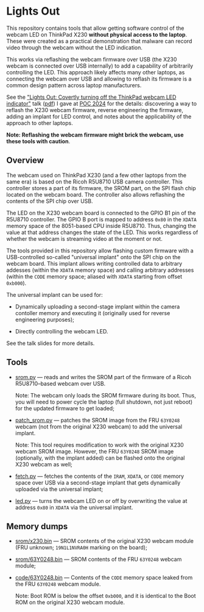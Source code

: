 Lights Out
==========

This repository contains tools that allow getting software control of the webcam LED on ThinkPad X230 **without physical access to the laptop**.
These were created as a practical demonstration that malware can record video through the webcam without the LED indication.

This works via reflashing the webcam firmware over USB (the X230 webcam is connected over USB internally) to add a capability of arbitrarily controlling the LED.
This approach likely affects many other laptops, as connecting the webcam over USB and allowing to reflash its firmware is a common design pattern across laptop manufacturers.

See the ["Lights Out: Covertly turning off the ThinkPad webcam LED indicator"](https://docs.google.com/presentation/d/1NSS2frdiyRVr-5vIjAU-2wf_agzpdiMR1DvVhz2eDwc/edit?usp=sharing) talk ([pdf](https://powerofcommunity.net/poc2024/Andrey%20Konovalov,%20Lights%20Out%20-%20Covertly%20turning%20off%20the%20ThinkPad%20webcam%20LED%20indicator.pdf)) I gave at [POC 2024](https://powerofcommunity.net/) for the details: discovering a way to reflash the X230 webcam firmware, reverse engineering the firmware, adding an implant for LED control, and notes about the applicability of the approach to other laptops.

**Note: Reflashing the webcam firmware might brick the webcam, use these tools with caution**.


## Overview

The webcam used on ThinkPad X230 (and a few other laptops from the same era) is based on the Ricoh R5U8710 USB camera controller.
This controller stores a part of its firmware, the SROM part, on the SPI flash chip located on the webcam board.
The controller also allows reflashing the contents of the SPI chip over USB.

The LED on the X230 webcam board is connected to the GPIO B1 pin of the R5U8710 controller.
The GPIO B port is mapped to address `0x80` in the `XDATA` memory space of the 8051-based CPU inside R5U8710.
Thus, changing the value at that address changes the state of the LED.
This works regardless of whether the webcam is streaming video at the moment or not.

The tools provided in this repository allow flashing custom firmware with a USB-controlled so-called "universal implant" onto the SPI chip on the webcam board.
This implant allows writing controlled data to arbitrary addesses (within the `XDATA` memory space) and calling arbitrary addresses (within the `CODE` memory space; aliased with `XDATA` starting from offset `0xb000`).

The universal implant can be used for:

- Dynamically uploading a second-stage implant within the camera contoller memory and executing it (originally used for reverse engineering purposes);

- Directly controlling the webcam LED.

See the talk slides for more details.


## Tools

- [srom.py](srom.py) — reads and writes the SROM part of the firmware of a Ricoh R5U8710–based webcam over USB.

    Note: The webcam only loads the SROM firmware during its boot.
Thus, you will need to power cycle the laptop (full shutdown, not just reboot) for the updated firmware to get loaded;

- [patch_srom.py](patch_srom.py) — patches the SROM image from the FRU `63Y0248` webcam (not from the original X230 webcam) to add the universal implant.

    Note: This tool requires modification to work with the original X230 webcam SROM image.
However, the FRU `63Y0248` SROM image (optionally, with the implant added) can be flashed onto the original X230 webcam as well;

- [fetch.py](fetch.py) — fetches the contents of the `IRAM`, `XDATA`, or `CODE` memory space over USB via a second-stage implant that gets dynamically uploaded via the universal implant;

- [led.py](led.py) — turns the webcam LED on or off by overwriting the value at address `0x80` in `XDATA` via the universal implant.


## Memory dumps

- [srom/x230.bin](srom/x230.bin) — SROM contents of the original X230 webcam module (FRU unknown; `19N1L1NVRA0H` marking on the board);

- [srom/63Y0248.bin](srom/63Y0248.bin) — SROM contents of the FRU `63Y0248` webcam module;

- [code/63Y0248.bin](code/63Y0248.bin) — Contents of the `CODE` memory space leaked from the FRU `63Y0248` webcam module.

    Note: Boot ROM is below the offset `0xb000`, and it is identical to the Boot ROM on the original X230 webcam module.
